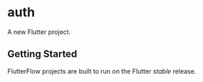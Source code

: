 # auth

A new Flutter project.

## Getting Started

FlutterFlow projects are built to run on the Flutter _stable_ release.
